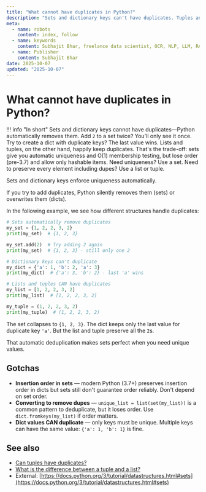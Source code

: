 ```yaml
---
title: "What cannot have duplicates in Python?"
description: "Sets and dictionary keys can't have duplicates. Tuples and lists can. Learn which structure fits your needs."
meta:
  - name: robots
    content: index, follow
  - name: keywords
    content: Subhajit Bhar, freelance data scientist, OCR, NLP, LLM, RAG, knowledge base, python, tuple, comparison
  - name: Publisher
    content: Subhajit Bhar
date: 2025-10-07
updated: "2025-10-07"
---
```


# What cannot have duplicates in Python?

<!-- more -->

!!! info "In short"
    Sets and dictionary keys cannot have duplicates—Python automatically removes them. Add `2` to a set twice? You'll only see it once. Try to create a dict with duplicate keys? The last value wins. Lists and tuples, on the other hand, happily keep duplicates. That's the trade-off: sets give you automatic uniqueness and O(1) membership testing, but lose order (pre-3.7) and allow only hashable items. Need uniqueness? Use a set. Need to preserve every element including dupes? Use a list or tuple.

Sets and dictionary keys enforce uniqueness automatically.

If you try to add duplicates, Python silently removes them (sets) or overwrites them (dicts).

In the following example, we see how different structures handle duplicates:

```python
# Sets automatically remove duplicates
my_set = {1, 2, 2, 3, 2}
print(my_set)  # {1, 2, 3}

my_set.add(2)  # Try adding 2 again
print(my_set)  # {1, 2, 3} - still only one 2

# Dictionary keys can't duplicate
my_dict = {'a': 1, 'b': 2, 'a': 3}
print(my_dict)  # {'a': 3, 'b': 2} - last 'a' wins

# Lists and tuples CAN have duplicates
my_list = [1, 2, 2, 3, 2]
print(my_list)  # [1, 2, 2, 3, 2]

my_tuple = (1, 2, 2, 3, 2)
print(my_tuple)  # (1, 2, 2, 3, 2)
```

The set collapses to `{1, 2, 3}`. The dict keeps only the last value for duplicate key `'a'`. But the list and tuple preserve all the `2`s.

That automatic deduplication makes sets perfect when you need unique values.

## Gotchas

* **Insertion order in sets** — modern Python (3.7+) preserves insertion order in dicts but sets still don't guarantee order reliably. Don't depend on set order.
* **Converting to remove dupes** — `unique_list = list(set(my_list))` is a common pattern to deduplicate, but it loses order. Use `dict.fromkeys(my_list)` if order matters.
* **Dict values CAN duplicate** — only keys must be unique. Multiple keys can have the same value: `{'a': 1, 'b': 1}` is fine.

## See also

* [Can tuples have duplicates?](can-tuples-have-duplicates.md)
* [What is the difference between a tuple and a list?](difference-between-tuple-and-list.md)
* External: [https://docs.python.org/3/tutorial/datastructures.html#sets](https://docs.python.org/3/tutorial/datastructures.html#sets)

<script type="application/ld+json">
{
  "@context": "https://schema.org",
  "@type": "FAQPage",
  "mainEntity": [{
    "@type": "Question",
    "name": "What cannot have duplicates in Python?",
    "acceptedAnswer": {
      "@type": "Answer",
      "text": "Sets and dictionary keys cannot have duplicates—Python automatically removes them. Add 2 to a set twice? You'll only see it once. Try to create a dict with duplicate keys? The last value wins. Lists and tuples, on the other hand, happily keep duplicates."
    }
  }]
}
</script>
